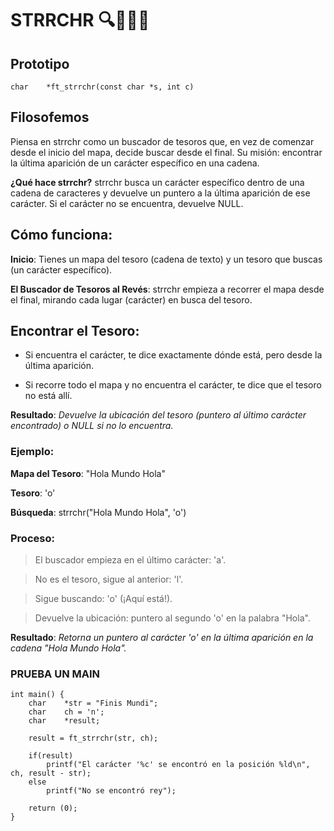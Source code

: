 # STRRCHR 🔍🏴‍☠️🔚
## Prototipo
``` char	*ft_strrchr(const char *s, int c) ```

## Filosofemos 
Piensa en strrchr como un buscador de tesoros que, en vez de comenzar desde el inicio del mapa, decide buscar desde el final. Su misión: encontrar la última aparición de un carácter específico en una cadena.

**¿Qué hace strrchr?**
strrchr busca un carácter específico dentro de una cadena de caracteres y devuelve un puntero a la última aparición de ese carácter. Si el carácter no se encuentra, devuelve NULL.

## Cómo funciona:
**Inicio**: Tienes un mapa del tesoro (cadena de texto) y un tesoro que buscas (un carácter específico).

**El Buscador de Tesoros al Revés**: strrchr empieza a recorrer el mapa desde el final, mirando cada lugar (carácter) en busca del tesoro.

## Encontrar el Tesoro:

- Si encuentra el carácter, te dice exactamente dónde está, pero desde la última aparición.

- Si recorre todo el mapa y no encuentra el carácter, te dice que el tesoro no está allí.

**Resultado**: *Devuelve la ubicación del tesoro (puntero al último carácter encontrado) o NULL si no lo encuentra.*

### Ejemplo:
**Mapa del Tesoro**: "Hola Mundo Hola"

**Tesoro**: 'o'

**Búsqueda**: strrchr("Hola Mundo Hola", 'o')

### Proceso:
>El buscador empieza en el último carácter: 'a'.

>No es el tesoro, sigue al anterior: 'l'.

>Sigue buscando: 'o' (¡Aquí está!).

>Devuelve la ubicación: puntero al segundo 'o' en la palabra "Hola".

**Resultado**:
*Retorna un puntero al carácter 'o' en la última aparición en la cadena "Hola Mundo Hola".*

### PRUEBA UN MAIN
```
int main() {
	char 	*str = "Finis Mundi";
	char	ch = 'n';
	char	*result;
	
	result = ft_strrchr(str, ch);
	
	if(result)
		printf("El carácter '%c' se encontró en la posición %ld\n", ch, result - str);
	else
		printf("No se encontró rey");
		
	return (0);
}
```
